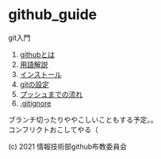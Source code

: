 # github_guide

git入門

1. [githubとは](./docs/01_welcome.md)
2. [用語解説](./docs/02_words.md)
3. [インストール](./docs/03_install.md)
4. [gitの設定](./docs/04_setup.md)
5. [プッシュまでの流れ](./docs/05_flow.md)
6. [.gitignore](./docs/06_gitignore.md)

ブランチ切ったりややこしいこともする予定。。  
コンフリクトおこしてやる（

(c) 2021 情報技術部github布教委員会
